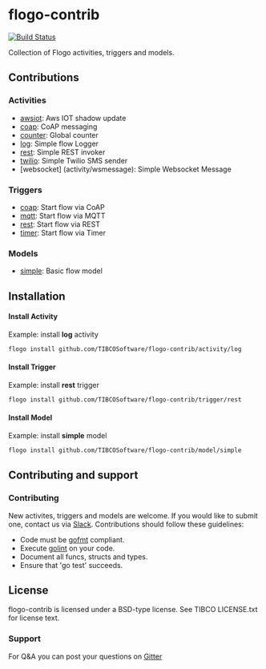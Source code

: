 # flogo-contrib

[![Build Status](https://travis-ci.org/TIBCOSoftware/flogo-contrib.svg?branch=master)](https://travis-ci.org/TIBCOSoftware/flogo-contrib.svg?branch=master)

Collection of Flogo activities, triggers and models.

## Contributions

### Activities
* [awsiot](activity/awsiot): Aws IOT shadow update
* [coap](activity/coap): CoAP messaging 
* [counter](activity/counter): Global counter  
* [log](activity/log): Simple flow Logger 
* [rest](activity/rest): Simple REST invoker
* [twilio](activity/twilio): Simple Twilio SMS sender
* [websocket] (activity/wsmessage): Simple Websocket Message

### Triggers
* [coap](trigger/coap): Start flow via CoAP
* [mqtt](trigger/mqtt): Start flow via MQTT
* [rest](trigger/rest): Start flow via REST
* [timer](trigger/timer): Start flow via Timer
 
### Models
* [simple](model/simple): Basic flow model

## Installation

#### Install Activity
Example: install **log** activity

```bash
flogo install github.com/TIBCOSoftware/flogo-contrib/activity/log
```
#### Install Trigger
Example: install **rest** trigger

```bash
flogo install github.com/TIBCOSoftware/flogo-contrib/trigger/rest
```
#### Install Model
Example: install **simple** model

```bash
flogo install github.com/TIBCOSoftware/flogo-contrib/model/simple
```

## Contributing and support

### Contributing

New activites, triggers and models are welcome. If you would like to submit one, contact us via [Slack](https://tibco-cloud.slack.com/messages/flogo-general/).  Contributions should follow these guidelines:

* Code must be [gofmt](https://golang.org/cmd/gofmt/) compliant.
* Execute [golint](https://github.com/golang/lint) on your code.
* Document all funcs, structs and types.
* Ensure that 'go test' succeeds.

## License
flogo-contrib is licensed under a BSD-type license. See TIBCO LICENSE.txt for license text.

### Support
For Q&A you can post your questions on [Gitter](https://gitter.im/project-flogo/Lobby?utm_source=share-link&utm_medium=link&utm_campaign=share-link)

